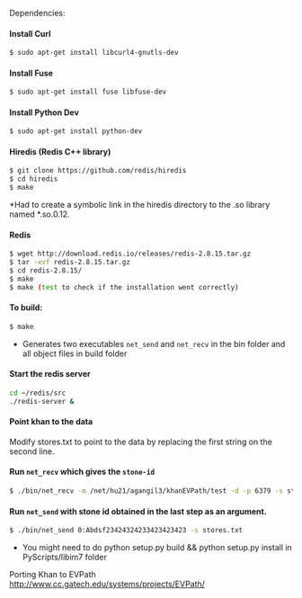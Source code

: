 Dependencies:

#### Install Curl
```sh
$ sudo apt-get install libcurl4-gnutls-dev
```

#### Install Fuse
```sh
$ sudo apt-get install fuse libfuse-dev
```

#### Install Python Dev 
```sh
$ sudo apt-get install python-dev
```


#### Hiredis (Redis C++ library)
```sh
$ git clone https://github.com/redis/hiredis
$ cd hiredis
$ make
```
*Had to create a symbolic link in the hiredis directory to the .so library named *.so.0.12.

#### Redis
```sh
$ wget http://download.redis.io/releases/redis-2.8.15.tar.gz
$ tar -xvf redis-2.8.15.tar.gz
$ cd redis-2.8.15/
$ make
$ make (test to check if the installation went correctly)
```

#### To build:
```sh
$ make
```

* Generates two executables `net_send` and `net_recv` in the bin folder 
and all object files in build folder

#### Start the redis server 
```sh
cd ~/redis/src 
./redis-server & 
```

#### Point khan to the data
Modify stores.txt to point to the data by replacing the first string on the second line.

#### Run `net_recv`  which gives the `stone-id`
```sh
$ ./bin/net_recv -m /net/hu21/agangil3/khanEVPath/test -d -p 6379 -s stores.txt
```

#### Run `net_send` with stone id obtained in the last step as an argument.
```sh
$ ./bin/net_send 0:Abdsf23424324233423423423 -s stores.txt
```

* You might need to do python setup.py build && python setup.py install in PyScripts/libim7 folder

Porting Khan to EVPath http://www.cc.gatech.edu/systems/projects/EVPath/
